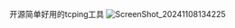 开源简单好用的tcping工具
![ScreenShot_20241108134225](https://github.com/user-attachments/assets/3060d2d1-e2f4-4c82-b7cd-9467229f2bf8)
